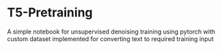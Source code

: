 # T5-Pretraining
A simple notebook for unsupervised denoising training using pytorch with custom dataset implemented for converting text to required training input
